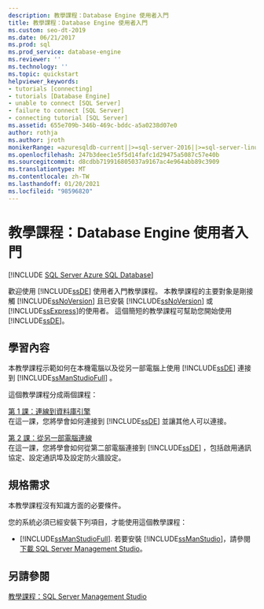 ```yaml
---
description: 教學課程：Database Engine 使用者入門
title: 教學課程：Database Engine 使用者入門
ms.custom: seo-dt-2019
ms.date: 06/21/2017
ms.prod: sql
ms.prod_service: database-engine
ms.reviewer: ''
ms.technology: ''
ms.topic: quickstart
helpviewer_keywords:
- tutorials [connecting]
- tutorials [Database Engine]
- unable to connect [SQL Server]
- failure to connect [SQL Server]
- connecting tutorial [SQL Server]
ms.assetid: 655e709b-346b-469c-bddc-a5a0238d07e0
author: rothja
ms.author: jroth
monikerRange: =azuresqldb-current||>=sql-server-2016||>=sql-server-linux-2017||=azuresqldb-mi-current
ms.openlocfilehash: 247b3deec1e5f5d14fafc1d29475a5087c57e40b
ms.sourcegitcommit: d8cdbb719916805037a9167ac4e964abb89c3909
ms.translationtype: MT
ms.contentlocale: zh-TW
ms.lasthandoff: 01/20/2021
ms.locfileid: "98596820"
---
```

# <a name="tutorial-getting-started-with-the-database-engine"></a>教學課程：Database Engine 使用者入門
[!INCLUDE [SQL Server Azure SQL Database](../includes/applies-to-version/sql-asdb.md)]

歡迎使用 [!INCLUDE[ssDE](../includes/ssde-md.md)] 使用者入門教學課程。 本教學課程的主要對象是剛接觸 [!INCLUDE[ssNoVersion](../includes/ssnoversion-md.md)] 且已安裝 [!INCLUDE[ssNoVersion](../includes/ssnoversion-md.md)] 或 [!INCLUDE[ssExpress](../includes/ssexpress-md.md)]的使用者。 這個簡短的教學課程可幫助您開始使用 [!INCLUDE[ssDE](../includes/ssde-md.md)]。  
  
## <a name="what-you-will-learn"></a>學習內容  
本教學課程示範如何在本機電腦以及從另一部電腦上使用 [!INCLUDE[ssDE](../includes/ssde-md.md)] 連接到 [!INCLUDE[ssManStudioFull](../includes/ssmanstudiofull-md.md)] 。  
  
這個教學課程分成兩個課程：  
  
[第 1 課：連線到資料庫引擎](../relational-databases/lesson-1-connecting-to-the-database-engine.md)  
在這一課，您將學會如何連接到 [!INCLUDE[ssDE](../includes/ssde-md.md)] 並讓其他人可以連接。  
  
[第 2 課：從另一部電腦連線](../relational-databases/lesson-2-connecting-from-another-computer.md)  
在這一課，您將學會如何從第二部電腦連接到 [!INCLUDE[ssDE](../includes/ssde-md.md)] ，包括啟用通訊協定、設定通訊埠及設定防火牆設定。  
  
## <a name="requirements"></a>規格需求  
本教學課程沒有知識方面的必要條件。  
  
您的系統必須已經安裝下列項目，才能使用這個教學課程：  
  
-   [!INCLUDE[ssManStudioFull](../includes/ssmanstudiofull-md.md)]. 若要安裝 [!INCLUDE[ssManStudio](../includes/ssmanstudio-md.md)]，請參閱[下載 SQL Server Management Studio](../ssms/download-sql-server-management-studio-ssms.md)。  
  
## <a name="see-also"></a>另請參閱  
[教學課程：SQL Server Management Studio](../ssms/quickstarts/ssms-connect-query-sql-server.md)  
  
